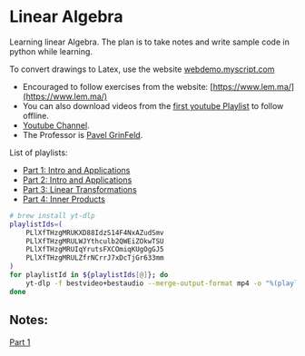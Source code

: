# Linear Algebra

Learning linear Algebra. The plan is to take notes and write sample code in python while learning.

To convert drawings to Latex, use the website [webdemo.myscript.com](https://webdemo.myscript.com/views/math/index.html)

- Encouraged to follow exercises from the website: [https://www.lem.ma/](https://www.lem.ma/)
- You can also download videos from the [first youtube Playlist](https://www.youtube.com/watch?list=PLlXfTHzgMRUKXD88IdzS14F4NxAZudSmv) to follow offline.
- [Youtube Channel](https://www.youtube.com/@MathTheBeautiful).
- The Professor is [Pavel GrinFeld](https://grinfeld.org/index.html).

List of playlists:
- [Part 1: Intro and Applications](https://www.youtube.com/playlist?list=PLlXfTHzgMRUKXD88IdzS14F4NxAZudSmv)
- [Part 2: Intro and Applications](https://www.youtube.com/playlist?list=PLlXfTHzgMRULWJYthculb2QWEiZOkwTSU)
- [Part 3: Linear Transformations](https://www.youtube.com/watch?list=PLlXfTHzgMRUIqYrutsFXCOmiqKUgOgGJ5)
- [Part 4: Inner Products](https://www.youtube.com/watch?v=Ww_aQqWZhz8&list=PLlXfTHzgMRULZfrNCrrJ7xDcTjGr633mm)

```bash
# brew install yt-dlp
playlistIds=(
    PLlXfTHzgMRUKXD88IdzS14F4NxAZudSmv
    PLlXfTHzgMRULWJYthculb2QWEiZOkwTSU
    PLlXfTHzgMRUIqYrutsFXCOmiqKUgOgGJ5
    PLlXfTHzgMRULZfrNCrrJ7xDcTjGr633mm
)
for playlistId in ${playlistIds[@]}; do
    yt-dlp -f bestvideo+bestaudio --merge-output-format mp4 -o "%(playlist)s/%(playlist_index)s-%(title)s.%(ext)s" --write-thumbnail --write-auto-sub --embed-subs --embed-metadata --embed-thumbnail "https://www.youtube.com/playlist?list=$playlistId"
done
```

## Notes:

[Part 1](./notes/part1.md)
